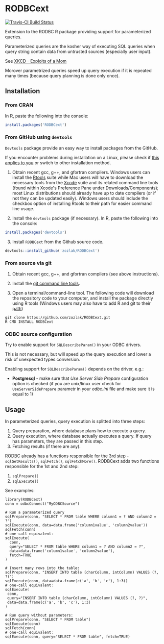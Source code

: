 # RODBCext

[![Travis-CI Build Status](https://travis-ci.org/zozlak/RODBCext.png?branch=master)](https://travis-ci.org/zozlak/RODBCext)

Extension to the RODBC R package providing support for parameterized queries.

Parameterized queries are the kosher way of executing SQL queries when query string contain data from untrusted sources (especially user input).

See [XKCD - Exploits of a Mom](http://xkcd.com/327/)

Morover parametrized queries speed up query execution if it is repeated many times (because query planning is done only once).

## Installation

### From CRAN

In R, paste the following into the console:

```r
install.packages('RODBCext')
```

### From GitHub using `devtools`

`Devtools` package provide an easy way to install packages from the GitHub.

If you encounter problems during installation on a Linux, please check if [this applies to you](https://github.com/hadley/devtools/issues/650) or switch to other installation method.

1) Obtain recent gcc, g++, and gfortran compilers. Windows users can install the
   [Rtools](http://cran.r-project.org/bin/windows/Rtools/) suite while Mac users will have to
   download the necessary tools from the [Xcode](https://itunes.apple.com/ca/app/xcode/id497799835?mt=12) suite and its
   related command line tools (found within Xcode's Preference Pane under Downloads/Components); 
   most Linux distributions should already have up to date compilers (or if not they can be updated easily). 
   Windows users should include the checkbox option of installing Rtools to their path for 
   easier command line usage.

2) Install the `devtools` package (if necessary). In R, paste the following into the console:

```r
install.packages('devtools')
```

3) Install `RODBCext` from the Github source code.

```r
devtools::install_github('zozlak/RODBCext')
```

### From source via git

1) Obtain recent gcc, g++, and gfortran compilers (see above instructions).

2) Install the [git command line tools](http://git-scm.com/downloads).

3) Open a terminal/command-line tool. The following code will download the repository 
code to your computer, and install the package directly using R tools 
(Windows users may also have to add R and git to their 
[path](http://www.computerhope.com/issues/ch000549.htm))

```
git clone https://github.com/zozlak/RODBCext.git
R CMD INSTALL RODBCext
```

### ODBC source configuration

Try to enable support for `SQLDescribeParam()` in your ODBC drivers.

This is not necessary, but will speed up the query execution and lower a risk of unexpected types conversion.

Enabling support for `SQLDescribeParam()` depends on the driver, e.g.:

- **Postgresql** - make sure that *Use Server Side Prepare* configuration option is checked (if you are unix/linux user check for `UseServerSidePrepare` parametr in your *odbc.ini* file and make sure it is equal to 1)

## Usage

In parameterized queries, query execution is splitted into three steps:

1. Query preparation, where database plans how to execute a query.
2. Query execution, where database actually executes a query.
   If query has parameters, they are passed in this step.
3. Fetching results (if there are any).

RODBC already has a functions responsible for the 3rd step - `sqlGetResults()`, `sqlFetch()`, `sqlFetchMore()`.
RODBCext adds two functions responsible for the 1st and 2nd step:

1. `sqlPrepare()`
2. `sqlExecute()`

See examples:
```
library(RODBCext)
conn = odbcConnect("MyODBCSource")

# Run a parameterized query
sqlPrepare(conn, "SELECT * FROM table WHERE column1 = ? AND column2 = ?")
sqlExecute(conn, data=data.frame('column1value', 'column2value'))
sqlFetch(conn)
# one-call equivalent:
sqlExecute(
  conn, 
  query="SELECT * FROM table WHERE column1 = ? AND column2 = ?", 
  data=data.frame('column1value', 'column2value'), 
  fetch=TRUE
)

# Insert many rows into the table:
sqlPrepare(conn, "INSERT INTO table (charColumn, intColumn) VALUES (?, ?)")
sqlExecute(conn, data=data.frame(c('a', 'b', 'c'), 1:3))
# one-call equivalent:
sqlExecute(
 conn, 
 query="INSERT INTO table (charColumn, intColumn) VALUES (?, ?)", 
 data=data.frame(c('a', 'b', 'c'), 1:3)
)

# Run query without parameters:
sqlPrepare(conn, "SELECT * FROM table")
sqlExecute(conn)
sqlFetch(conn)
# one-call equivalent:
sqlExecute(conn, query="SELECT * FROM table", fetch=TRUE)

```
